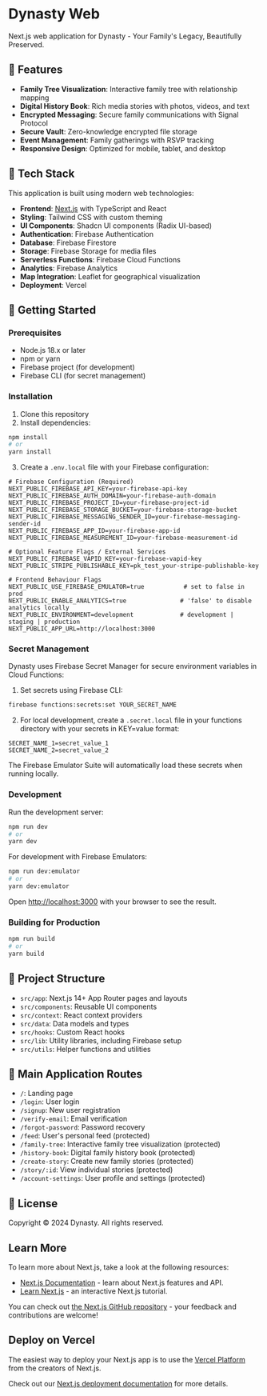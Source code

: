 # Dynasty Web

Next.js web application for Dynasty - Your Family's Legacy, Beautifully Preserved.

## 🌟 Features

- **Family Tree Visualization**: Interactive family tree with relationship mapping
- **Digital History Book**: Rich media stories with photos, videos, and text
- **Encrypted Messaging**: Secure family communications with Signal Protocol
- **Secure Vault**: Zero-knowledge encrypted file storage
- **Event Management**: Family gatherings with RSVP tracking
- **Responsive Design**: Optimized for mobile, tablet, and desktop

## 🚀 Tech Stack

This application is built using modern web technologies:

- **Frontend**: [Next.js](https://nextjs.org) with TypeScript and React
- **Styling**: Tailwind CSS with custom theming
- **UI Components**: Shadcn UI components (Radix UI-based)
- **Authentication**: Firebase Authentication
- **Database**: Firebase Firestore
- **Storage**: Firebase Storage for media files
- **Serverless Functions**: Firebase Cloud Functions
- **Analytics**: Firebase Analytics
- **Map Integration**: Leaflet for geographical visualization
- **Deployment**: Vercel

## 🔧 Getting Started

### Prerequisites

- Node.js 18.x or later
- npm or yarn
- Firebase project (for development)
- Firebase CLI (for secret management)

### Installation

1. Clone this repository
2. Install dependencies:

```bash
npm install
# or
yarn install
```

3. Create a `.env.local` file with your Firebase configuration:

```
# Firebase Configuration (Required)
NEXT_PUBLIC_FIREBASE_API_KEY=your-firebase-api-key
NEXT_PUBLIC_FIREBASE_AUTH_DOMAIN=your-firebase-auth-domain
NEXT_PUBLIC_FIREBASE_PROJECT_ID=your-firebase-project-id
NEXT_PUBLIC_FIREBASE_STORAGE_BUCKET=your-firebase-storage-bucket
NEXT_PUBLIC_FIREBASE_MESSAGING_SENDER_ID=your-firebase-messaging-sender-id
NEXT_PUBLIC_FIREBASE_APP_ID=your-firebase-app-id
NEXT_PUBLIC_FIREBASE_MEASUREMENT_ID=your-firebase-measurement-id

# Optional Feature Flags / External Services
NEXT_PUBLIC_FIREBASE_VAPID_KEY=your-firebase-vapid-key
NEXT_PUBLIC_STRIPE_PUBLISHABLE_KEY=pk_test_your-stripe-publishable-key

# Frontend Behaviour Flags
NEXT_PUBLIC_USE_FIREBASE_EMULATOR=true           # set to false in prod
NEXT_PUBLIC_ENABLE_ANALYTICS=true               # 'false' to disable analytics locally
NEXT_PUBLIC_ENVIRONMENT=development             # development | staging | production
NEXT_PUBLIC_APP_URL=http://localhost:3000
```

### Secret Management

Dynasty uses Firebase Secret Manager for secure environment variables in Cloud Functions:

1. Set secrets using Firebase CLI:
```bash
firebase functions:secrets:set YOUR_SECRET_NAME
```

2. For local development, create a `.secret.local` file in your functions directory with your secrets in KEY=value format:
```
SECRET_NAME_1=secret_value_1
SECRET_NAME_2=secret_value_2
```

The Firebase Emulator Suite will automatically load these secrets when running locally.

### Development

Run the development server:

```bash
npm run dev
# or
yarn dev
```

For development with Firebase Emulators:

```bash
npm run dev:emulator
# or
yarn dev:emulator
```

Open [http://localhost:3000](http://localhost:3000) with your browser to see the result.

### Building for Production

```bash
npm run build
# or
yarn build
```

## 📂 Project Structure

- `src/app`: Next.js 14+ App Router pages and layouts
- `src/components`: Reusable UI components
- `src/context`: React context providers
- `src/data`: Data models and types
- `src/hooks`: Custom React hooks
- `src/lib`: Utility libraries, including Firebase setup
- `src/utils`: Helper functions and utilities

## 📱 Main Application Routes

- `/`: Landing page
- `/login`: User login
- `/signup`: New user registration
- `/verify-email`: Email verification
- `/forgot-password`: Password recovery
- `/feed`: User's personal feed (protected)
- `/family-tree`: Interactive family tree visualization (protected)
- `/history-book`: Digital family history book (protected)
- `/create-story`: Create new family stories (protected)
- `/story/:id`: View individual stories (protected)
- `/account-settings`: User profile and settings (protected)

## 📄 License

Copyright © 2024 Dynasty. All rights reserved.

## Learn More

To learn more about Next.js, take a look at the following resources:

- [Next.js Documentation](https://nextjs.org/docs) - learn about Next.js features and API.
- [Learn Next.js](https://nextjs.org/learn) - an interactive Next.js tutorial.

You can check out [the Next.js GitHub repository](https://github.com/vercel/next.js) - your feedback and contributions are welcome!

## Deploy on Vercel

The easiest way to deploy your Next.js app is to use the [Vercel Platform](https://vercel.com/new?utm_medium=default-template&filter=next.js&utm_source=create-next-app&utm_campaign=create-next-app-readme) from the creators of Next.js.

Check out our [Next.js deployment documentation](https://nextjs.org/docs/app/building-your-application/deploying) for more details.
